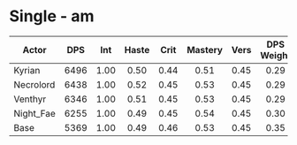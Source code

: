 # Single - am
| Actor | DPS | Int | Haste | Crit | Mastery | Vers | DPS Weight |
|---|:---:|:---:|:---:|:---:|:---:|:---:|:---:|
|Kyrian|6496|1.00|0.50|0.44|0.51|0.45|0.29|
|Necrolord|6438|1.00|0.52|0.45|0.53|0.45|0.29|
|Venthyr|6346|1.00|0.51|0.45|0.53|0.45|0.29|
|Night_Fae|6255|1.00|0.49|0.45|0.54|0.45|0.30|
|Base|5369|1.00|0.49|0.46|0.53|0.45|0.35|
